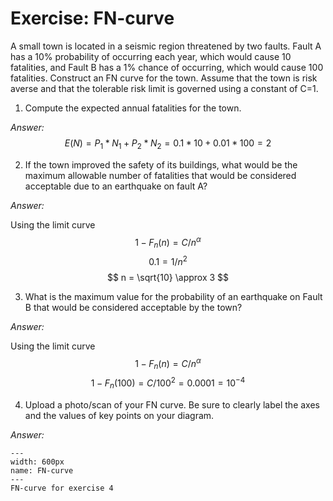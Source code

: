 # Exercise: FN-curve

A small town is located in a seismic region threatened by two faults. Fault A has a 10% probability of occurring each year, which would cause 10 fatalities, and Fault B has a 1% chance of occurring, which would cause 100 fatalities. Construct an FN curve for the town. Assume that the town is risk averse and that the tolerable risk limit is governed using a constant of C=1.

1.	Compute the expected annual fatalities for the town.

*Answer:*
$$
E(N) = P_1 * N_1 + P_2 * N_2 = 0.1 * 10 + 0.01 * 100 = 2
$$

2.	If the town improved the safety of its buildings, what would be the maximum allowable number of fatalities that would be considered acceptable due to an earthquake on fault A?

*Answer:*

Using the limit curve
$$
1 - F_n(n) = C / n^\alpha
$$
$$
0.1 = 1 / n^2
$$
$$
n = \sqrt{10} \approx 3
$$

3.	What is the maximum value for the probability of an earthquake on Fault B that would be considered acceptable by the town?

*Answer:*

Using the limit curve
$$
1 - F_n(n) = C / n^\alpha
$$
$$
1 - F_n(100) = C / 100^2 = 0.0001 = 10^{-4}
$$

4.	Upload a photo/scan of your FN curve. Be sure to clearly label the axes and the values of key points on your diagram.

*Answer:*

```{figure} ../figures/exercise-FN-curve.png
---
width: 600px
name: FN-curve
---
FN-curve for exercise 4
```